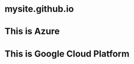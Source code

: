 # mysite.github.io
<html>
<h1> This is Azure </h1>
<h1> This is Google Cloud Platform </h1>
</html>

